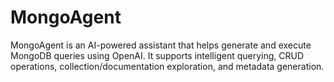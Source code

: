 # MongoAgent
MongoAgent is an AI-powered assistant that helps generate and execute MongoDB queries using OpenAI. It supports intelligent querying, CRUD operations, collection/documentation exploration, and metadata generation.
